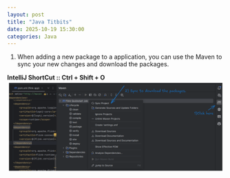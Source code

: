 ```yaml
---
layout: post
title: "Java Titbits"
date: 2025-10-19 15:30:00
categories: Java
---
```

[MavenSync]: https://github.com/loneshark99/loneshark99.github.io/blob/master/images/Maven%20Sync%20Packages.png?raw=true

1) When adding a new package to a application, you can use the Maven to sync your new changes and download the packages.

**IntelliJ ShortCut :: Ctrl + Shift + O**
![alt text][MavenSync]
